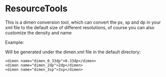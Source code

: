 # ResourceTools

This is a dimen conversion tool, which can convert the px, 
sp and dp in your xml file to the default size of different resolutions, 
of course you can also customize the density and name


Example:
    <TextView
        android:id="@+id/vo_title_tv"
        android:layout_width="1px"
        android:layout_height="2dp"
        android:textSize="3sp"
        android:lines="2" />

Will be generated under the dimen.xml file in the default directory:

    <dimen name="dimen_0_33dp">0.33dp</dimen>
    <dimen name="dimen_2dp">2dp</dimen>
    <dimen name="dimen_3sp">3sp</dimen>
